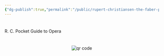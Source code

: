 ```yaml
---
{"dg-publish":true,"permalink":"/public/rupert-christiansen-the-faber-pocket-guide-to-opera/"}
---
```


#

R. C. Pocket Guide to Opera



#
<p style="text-align: center;"><img src="https://chart.googleapis.com/chart?cht=qr&chl=https://notes.andrasdenes.com/rupert-christiansen-the-faber-pocket-guide-to-opera&chs=180x180&choe=UTF-8&chld=L|2" alt="qr code"></p>

